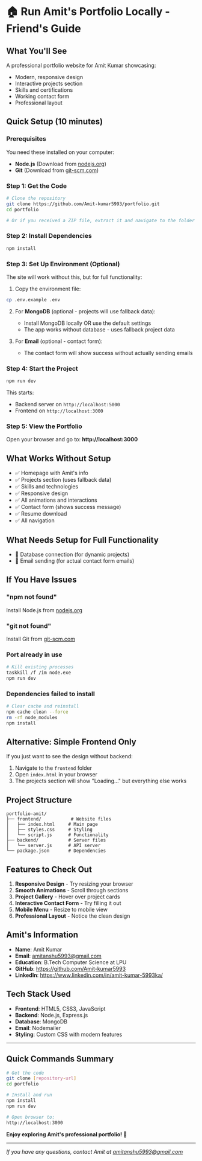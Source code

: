 # 🏠 Run Amit's Portfolio Locally - Friend's Guide

## What You'll See
A professional portfolio website for Amit Kumar showcasing:
- Modern, responsive design
- Interactive projects section
- Skills and certifications
- Working contact form
- Professional layout

## Quick Setup (10 minutes)

### Prerequisites
You need these installed on your computer:
- **Node.js** (Download from [nodejs.org](https://nodejs.org))
- **Git** (Download from [git-scm.com](https://git-scm.com))

### Step 1: Get the Code
```bash
# Clone the repository
git clone https://github.com/Amit-kumar5993/portfolio.git
cd portfolio

# Or if you received a ZIP file, extract it and navigate to the folder
```

### Step 2: Install Dependencies
```bash
npm install
```

### Step 3: Set Up Environment (Optional)
The site will work without this, but for full functionality:

1. Copy the environment file:
```bash
cp .env.example .env
```

2. For **MongoDB** (optional - projects will use fallback data):
   - Install MongoDB locally OR use the default settings
   - The app works without database - uses fallback project data

3. For **Email** (optional - contact form):
   - The contact form will show success without actually sending emails

### Step 4: Start the Project
```bash
npm run dev
```

This starts:
- Backend server on `http://localhost:5000`
- Frontend on `http://localhost:3000`

### Step 5: View the Portfolio
Open your browser and go to: **http://localhost:3000**

## What Works Without Setup
- ✅ Homepage with Amit's info
- ✅ Projects section (uses fallback data)
- ✅ Skills and technologies
- ✅ Responsive design
- ✅ All animations and interactions
- ✅ Contact form (shows success message)
- ✅ Resume download
- ✅ All navigation

## What Needs Setup for Full Functionality
- 🔧 Database connection (for dynamic projects)
- 🔧 Email sending (for actual contact form emails)

## If You Have Issues

### "npm not found"
Install Node.js from [nodejs.org](https://nodejs.org)

### "git not found"
Install Git from [git-scm.com](https://git-scm.com)

### Port already in use
```bash
# Kill existing processes
taskkill /f /im node.exe
npm run dev
```

### Dependencies failed to install
```bash
# Clear cache and reinstall
npm cache clean --force
rm -rf node_modules
npm install
```

## Alternative: Simple Frontend Only
If you just want to see the design without backend:

1. Navigate to the `frontend` folder
2. Open `index.html` in your browser
3. The projects section will show "Loading..." but everything else works

## Project Structure
```
portfolio-amit/
├── frontend/           # Website files
│   ├── index.html     # Main page
│   ├── styles.css     # Styling
│   └── script.js      # Functionality
├── backend/           # Server files
│   └── server.js      # API server
└── package.json       # Dependencies
```

## Features to Check Out
1. **Responsive Design** - Try resizing your browser
2. **Smooth Animations** - Scroll through sections
3. **Project Gallery** - Hover over project cards
4. **Interactive Contact Form** - Try filling it out
5. **Mobile Menu** - Resize to mobile view
6. **Professional Layout** - Notice the clean design

## Amit's Information
- **Name**: Amit Kumar
- **Email**: amitanshu5993@gmail.com
- **Education**: B.Tech Computer Science at LPU
- **GitHub**: https://github.com/Amit-kumar5993
- **LinkedIn**: https://www.linkedin.com/in/amit-kumar-5993ka/

## Tech Stack Used
- **Frontend**: HTML5, CSS3, JavaScript
- **Backend**: Node.js, Express.js
- **Database**: MongoDB
- **Email**: Nodemailer
- **Styling**: Custom CSS with modern features

---

## Quick Commands Summary
```bash
# Get the code
git clone [repository-url]
cd portfolio

# Install and run
npm install
npm run dev

# Open browser to:
http://localhost:3000
```

**Enjoy exploring Amit's professional portfolio! 🚀**

---

*If you have any questions, contact Amit at amitanshu5993@gmail.com*
